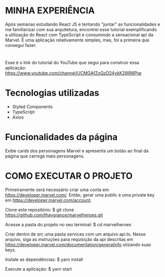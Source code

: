 # MINHA EXPERIÊNCIA

Após semanas estudando React JS e tentando "juntar" as funcionalidades e me familiarizar com sua arquitetura, encontrei esse tutorial exemplificando a utilização do React com TypeScript e consumindo a sensacional api da Marvel. É uma aplicação relativamente simples, mas, foi a primeira que consegui fazer. 

# 
Esse é o link do tutorial do YouTube que segui para construir essa aplicação:
https://www.youtube.com/channel/UCMGAfZoQzD24ykK29IR6Pjw

# Tecnologias utilizadas
- Styled Components
- TypeScript
- Axios

# Funcionalidades da página
Exibe cards dos personagens Marvel e apresenta um botão ao final da página que carrega mais personagens.

# COMO EXECUTAR O PROJETO

Primeiramente será necessário criar uma conta em https://developer.marvel.com/. 
Então, gerar uma public e uma private key em https://developer.marvel.com/account.

Clone este repositório:
$ git clone https://github.com/thaygrance/marvelheroes.git

Acesse a pasta do projeto no seu terminal:
$ cd marvelheroes

Criar dentro de src uma pasta services com um arquivo api.ts. Nesse arquivo, siga as instruções para requisição da api descritas em https://developer.marvel.com/documentation/generalinfo utizando suas keys. 

Instale as dependências:
$ yarn install

Execute a aplicação:
$ yarn start
